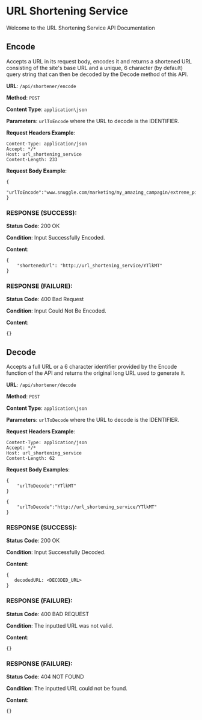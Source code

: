 # URL Shortening Service
Welcome to the URL Shortening Service API Documentation

## Encode
Accepts a URL in its request body, encodes it and returns a shortened URL consisting of the site's base URL and a unique,
6 character (by default) query string that can then be decoded by the Decode method of this API.

**URL**: `/api/shortener/encode`

**Method**: `POST`

**Content Type**: `application\json`

**Parameters**: `urlToEncode` where the URL to decode is the IDENTIFIER.

**Request Headers Example**:
```
Content-Type: application/json
Accept: */*
Host: url_shortening_service
Content-Length: 233
```

**Request Body Example**: 
```
{
    "urlToEncode":"www.snuggle.com/marketing/my_amazing_campagin/extreme_pillows_deal"
}
```

### RESPONSE (SUCCESS):

**Status Code**: 200 OK

**Condition**: Input Successfully Encoded.

**Content**:
``` 
{
    "shortenedUrl": "http://url_shortening_service/YTlkMT"
}
```

### RESPONSE (FAILURE):

**Status Code**: 400 Bad Request

**Condition**: Input Could Not Be Encoded.

**Content**:
``` 
{} 
```


## Decode
Accepts a full URL or a 6 character identifier provided by the Encode function of the API and returns the original long URL used to generate it.

**URL**: `/api/shortener/decode`

**Method**: `POST`

**Content Type**: `application\json`

**Parameters**: `urlToDecode` where the URL to decode is the IDENTIFIER.

**Request Headers Example**:
```
Content-Type: application/json
Accept: */*
Host: url_shortening_service
Content-Length: 62
```

**Request Body Examples**:
```
{
    "urlToDecode":"YTlkMT"
}
```
```
{
    "urlToDecode":"http://url_shortening_service/YTlkMT"
}
```
### RESPONSE (SUCCESS):

**Status Code**: 200 OK

**Condition**: Input Successfully Decoded.

**Content**:
``` 
{
   decodedURL: <DECODED_URL>
} 
```

### RESPONSE (FAILURE):

**Status Code**: 400 BAD REQUEST

**Condition**: The inputted URL was not valid.

**Content**:
``` 
{} 
```

### RESPONSE (FAILURE):

**Status Code**: 404 NOT FOUND

**Condition**: The inputted URL could not be found.

**Content**:
``` 
{} 
```




